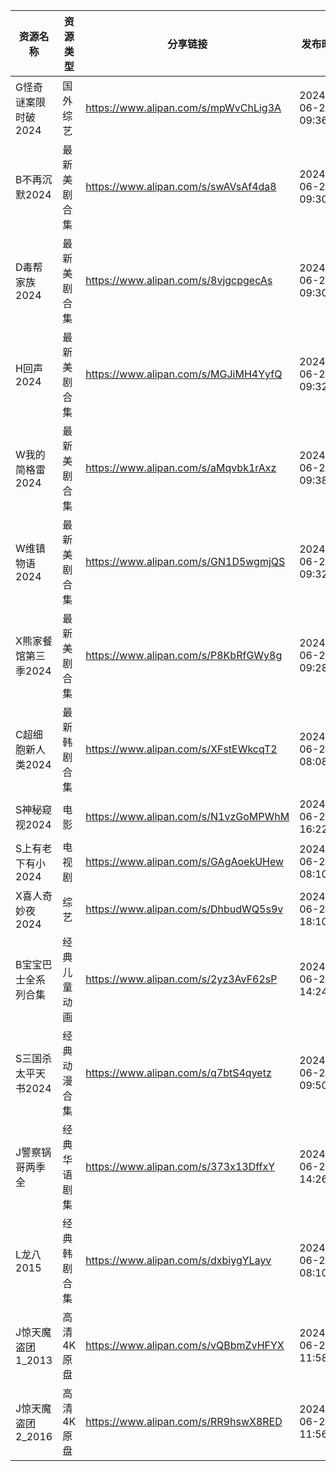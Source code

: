 | 资源名称         | 资源类型   | 分享链接                                 | 发布时间                |
| ------------ | ------ | ------------------------------------ | ------------------- |
| G怪奇谜案限时破2024 | 国外综艺   | https://www.alipan.com/s/mpWvChLig3A | 2024-06-28 09:36:13 |
| B不再沉默2024    | 最新美剧合集 | https://www.alipan.com/s/swAVsAf4da8 | 2024-06-28 09:30:09 |
| D毒帮家族2024    | 最新美剧合集 | https://www.alipan.com/s/8vjgcpgecAs | 2024-06-28 09:30:10 |
| H回声2024      | 最新美剧合集 | https://www.alipan.com/s/MGJiMH4YyfQ | 2024-06-28 09:32:08 |
| W我的简格雷2024   | 最新美剧合集 | https://www.alipan.com/s/aMqvbk1rAxz | 2024-06-28 09:38:06 |
| W维镇物语2024    | 最新美剧合集 | https://www.alipan.com/s/GN1D5wgmjQS | 2024-06-28 09:32:09 |
| X熊家餐馆第三季2024 | 最新美剧合集 | https://www.alipan.com/s/P8KbRfGWy8g | 2024-06-28 09:28:27 |
| C超细胞新人类2024  | 最新韩剧合集 | https://www.alipan.com/s/XFstEWkcqT2 | 2024-06-28 08:08:12 |
| S神秘窥视2024    | 电影     | https://www.alipan.com/s/N1vzGoMPWhM | 2024-06-28 16:22:22 |
| S上有老下有小2024  | 电视剧    | https://www.alipan.com/s/GAgAoekUHew | 2024-06-28 08:10:12 |
| X喜人奇妙夜2024   | 综艺     | https://www.alipan.com/s/DhbudWQ5s9v | 2024-06-28 18:10:08 |
| B宝宝巴士全系列合集   | 经典儿童动画 | https://www.alipan.com/s/2yz3AvF62sP | 2024-06-28 14:24:14 |
| S三国杀太平天书2024 | 经典动漫合集 | https://www.alipan.com/s/q7btS4qyetz | 2024-06-28 09:50:13 |
| J警察锅哥两季全     | 经典华语剧集 | https://www.alipan.com/s/373x13DffxY | 2024-06-28 14:26:08 |
| L龙八2015      | 经典韩剧合集 | https://www.alipan.com/s/dxbiygYLayv | 2024-06-28 08:10:11 |
| J惊天魔盗团1_2013 | 高清4K原盘 | https://www.alipan.com/s/vQBbmZvHFYX | 2024-06-28 11:58:06 |
| J惊天魔盗团2_2016 | 高清4K原盘 | https://www.alipan.com/s/RR9hswX8RED | 2024-06-28 11:56:11 |
